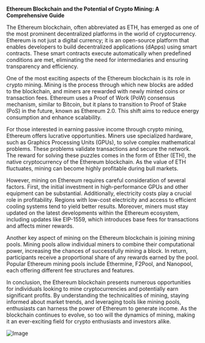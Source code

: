 **Ethereum Blockchain and the Potential of Crypto Mining: A Comprehensive Guide**

The Ethereum blockchain, often abbreviated as ETH, has emerged as one of the most prominent decentralized platforms in the world of cryptocurrency. Ethereum is not just a digital currency; it is an open-source platform that enables developers to build decentralized applications (dApps) using smart contracts. These smart contracts execute automatically when predefined conditions are met, eliminating the need for intermediaries and ensuring transparency and efficiency.

One of the most exciting aspects of the Ethereum blockchain is its role in crypto mining. Mining is the process through which new blocks are added to the blockchain, and miners are rewarded with newly minted coins or transaction fees. Ethereum uses a Proof of Work (PoW) consensus mechanism, similar to Bitcoin, but it plans to transition to Proof of Stake (PoS) in the future, known as Ethereum 2.0. This shift aims to reduce energy consumption and enhance scalability.

For those interested in earning passive income through crypto mining, Ethereum offers lucrative opportunities. Miners use specialized hardware, such as Graphics Processing Units (GPUs), to solve complex mathematical problems. These problems validate transactions and secure the network. The reward for solving these puzzles comes in the form of Ether (ETH), the native cryptocurrency of the Ethereum blockchain. As the value of ETH fluctuates, mining can become highly profitable during bull markets.

However, mining on Ethereum requires careful consideration of several factors. First, the initial investment in high-performance GPUs and other equipment can be substantial. Additionally, electricity costs play a crucial role in profitability. Regions with low-cost electricity and access to efficient cooling systems tend to yield better results. Moreover, miners must stay updated on the latest developments within the Ethereum ecosystem, including updates like EIP-1559, which introduces base fees for transactions and affects miner rewards.

Another key aspect of mining on the Ethereum blockchain is joining mining pools. Mining pools allow individual miners to combine their computational power, increasing the chances of successfully mining a block. In return, participants receive a proportional share of any rewards earned by the pool. Popular Ethereum mining pools include Ethermine, F2Pool, and Nanopool, each offering different fee structures and features.

In conclusion, the Ethereum blockchain presents numerous opportunities for individuals looking to mine cryptocurrencies and potentially earn significant profits. By understanding the technicalities of mining, staying informed about market trends, and leveraging tools like mining pools, enthusiasts can harness the power of Ethereum to generate income. As the blockchain continues to evolve, so too will the dynamics of mining, making it an ever-exciting field for crypto enthusiasts and investors alike.

![Image](https://github.com/user-attachments/assets/31692037-0104-4703-abd1-696b6a7dd41b)